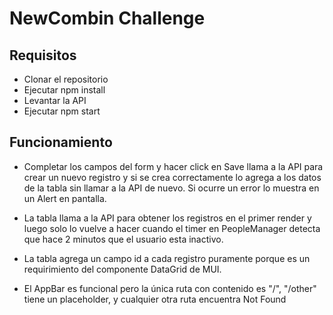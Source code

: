 # NewCombin Challenge

## Requisitos
* Clonar el repositorio
* Ejecutar npm install
* Levantar la API
* Ejecutar npm start

## Funcionamiento
* Completar los campos del form y hacer click en Save llama a la API para crear un nuevo registro y si se crea correctamente lo agrega a los datos de la tabla sin llamar a la API de nuevo. Si ocurre un error lo muestra en un Alert en pantalla.

* La tabla llama a la API para obtener los registros en el primer render y luego solo lo vuelve a  hacer cuando el timer en PeopleManager detecta que hace 2 minutos que el usuario esta inactivo.

* La tabla agrega un campo id a cada registro puramente porque es un requirimiento del componente DataGrid de MUI.

* El AppBar es funcional pero la única ruta con contenido es "/", "/other" tiene un placeholder, y cualquier otra ruta encuentra Not Found

